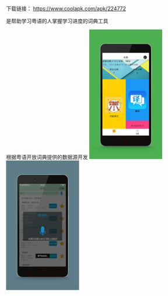 下载链接：
https://www.coolapk.com/apk/224772

是帮助学习粤语的人掌握学习进度的词典工具

根据粤语开放词典提供的数据源开发
<img src="img/home.jpg" width="200" />
<img src="img/voice.jpg" width="200" />

